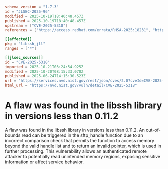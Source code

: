 ```toml
schema_version = "1.7.3"
id = "JLSEC-2025-96"
modified = 2025-10-19T18:40:48.457Z
published = 2025-10-19T18:40:48.457Z
upstream = ["CVE-2025-5318"]
references = ["https://access.redhat.com/errata/RHSA-2025:18231", "https://access.redhat.com/errata/RHSA-2025:18275", "https://access.redhat.com/errata/RHSA-2025:18286", "https://access.redhat.com/security/cve/CVE-2025-5318", "https://bugzilla.redhat.com/show_bug.cgi?id=2369131", "https://www.libssh.org/security/advisories/CVE-2025-5318.txt"]

[[affected]]
pkg = "libssh_jll"
ranges = ["*"]

[[jlsec_sources]]
id = "CVE-2025-5318"
imported = 2025-10-21T03:24:54.925Z
modified = 2025-10-20T08:15:33.070Z
published = 2025-06-24T14:15:30.523Z
url = "https://services.nvd.nist.gov/rest/json/cves/2.0?cveId=CVE-2025-5318"
html_url = "https://nvd.nist.gov/vuln/detail/CVE-2025-5318"
```

# A flaw was found in the libssh library in versions less than 0.11.2

A flaw was found in the libssh library in versions less than 0.11.2. An out-of-bounds read can be triggered in the sftp_handle function due to an incorrect comparison check that permits the function to access memory beyond the valid handle list and to return an invalid pointer, which is used in further processing. This vulnerability allows an authenticated remote attacker to potentially read unintended memory regions, exposing sensitive information or affect service behavior.

